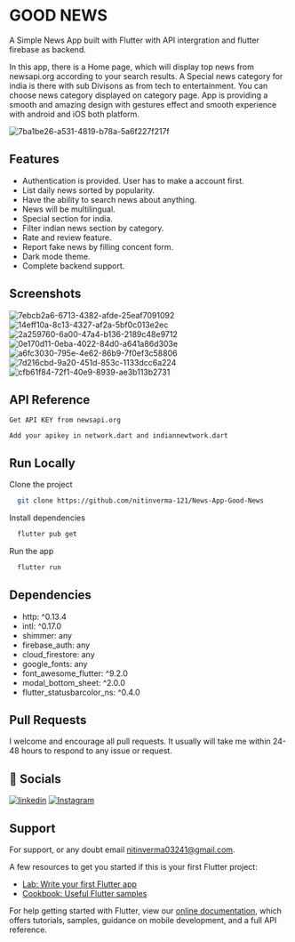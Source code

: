 
# GOOD NEWS

A Simple News App built with Flutter with API intergration and flutter firebase as backend. 

In this app, there is a Home page, which will display top news from newsapi.org according to your search results. A Special news category for india is there with sub Divisons as from tech to entertainment. You can choose news category displayed on category page. App is providing a smooth and amazing design with gestures effect and smooth experience with android and iOS both platform.

![7ba1be26-a531-4819-b78a-5a6f227f217f](https://user-images.githubusercontent.com/82975890/150019752-00a3f66e-1253-4311-a7e4-715053b66394.jpg)

 
 
 ## Features

- Authentication is provided. User has to make a account first.
- List daily news sorted by popularity.
- Have the ability to search news about anything.
- News will be multilingual.
- Special section for india.
- Filter indian news section by category.
- Rate and review feature.
- Report fake news by filling concent form.
- Dark mode theme.
- Complete backend support.

## Screenshots
![7ebcb2a6-6713-4382-afde-25eaf7091092](https://user-images.githubusercontent.com/82975890/150014513-7ecdd37f-9f97-4b27-9a14-1e5b298b3297.jpg)
![14eff10a-8c13-4327-af2a-5bf0c013e2ec](https://user-images.githubusercontent.com/82975890/150016067-c025723a-a735-4666-96c6-eec7d374cee9.jpg)
![2a259760-6a00-47a4-b136-2189c48e9712](https://user-images.githubusercontent.com/82975890/150016088-741f81eb-8ace-41f0-8d91-ef0bdc31bfc9.jpg)
![0e170d11-0eba-4022-84d0-a641a86d303e](https://user-images.githubusercontent.com/82975890/150016134-34007e07-0ced-4b15-a858-e82006c3219b.jpg)
![a6fc3030-795e-4e62-86b9-7f0ef3c58806](https://user-images.githubusercontent.com/82975890/150016154-23af3775-73ef-45b2-aeed-f48310776281.jpg)
![7d216cbd-9a20-451d-853c-1133dcc6a224](https://user-images.githubusercontent.com/82975890/150016401-6510f32a-e6db-4f27-87d4-bdb9b1141953.jpg)
![cfb61f84-72f1-40e9-8939-ae3b113b2731](https://user-images.githubusercontent.com/82975890/150016426-cab57b23-1714-49e0-92df-cf7e4275532e.jpg)

## API Reference
`Get API KEY from newsapi.org`

`Add your apikey in network.dart and indiannewtwork.dart`



## Run Locally

Clone the project

```bash
  git clone https://github.com/nitinverma-121/News-App-Good-News
```

Install dependencies

```bash
  flutter pub get
```

Run the app

```bash
  flutter run
```



## Dependencies 
- http: ^0.13.4
- intl: ^0.17.0
- shimmer: any
- firebase_auth: any
- cloud_firestore: any
- google_fonts: any
- font_awesome_flutter: ^9.2.0
- modal_bottom_sheet: ^2.0.0
- flutter_statusbarcolor_ns: ^0.4.0
## Pull Requests
I welcome and encourage all pull requests. It usually will take me within 24-48 hours to respond to any issue or request.
## 🔗 Socials
[![linkedin](https://img.shields.io/badge/linkedin-0A66C2?style=for-the-badge&logo=linkedin&logoColor=white)](https://www.linkedin.com/in/nitin-verma-909732195/)
[![Instagram](https://img.shields.io/badge/Instagram-E4405F?style=for-the-badge&logo=instagram&logoColor=white)](https://www.instagram.com/baby._.blue01/)



## Support

For support, or any doubt email nitinverma03241@gmail.com.


A few resources to get you started if this is your first Flutter project:

- [Lab: Write your first Flutter app](https://flutter.dev/docs/get-started/codelab)
- [Cookbook: Useful Flutter samples](https://flutter.dev/docs/cookbook)

For help getting started with Flutter, view our
[online documentation](https://flutter.dev/docs), which offers tutorials,
samples, guidance on mobile development, and a full API reference.
